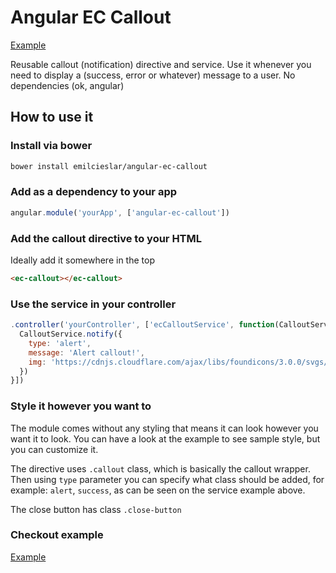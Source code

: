 # Angular EC Callout
[Example](http://emilcieslar.github.io/angular-ec-callout/)

Reusable callout (notification) directive and service. Use it whenever you need to display a (success, error or whatever) message to a user. No dependencies (ok, angular)

## How to use it

### Install via bower
```bash
bower install emilcieslar/angular-ec-callout
```

### Add as a dependency to your app
```javascript
angular.module('yourApp', ['angular-ec-callout'])
```

### Add the callout directive to your HTML
Ideally add it somewhere in the top
```html
<ec-callout></ec-callout>
```

### Use the service in your controller
```javascript
.controller('yourController', ['ecCalloutService', function(CalloutService) {
  CalloutService.notify({
    type: 'alert',
    message: 'Alert callout!',
    img: 'https://cdnjs.cloudflare.com/ajax/libs/foundicons/3.0.0/svgs/fi-alert.svg'
  })
}])
```

### Style it however you want to
The module comes without any styling that means it can look however you want it to look. You can have a look at the example to see sample style, but you can customize it.

The directive uses `.callout` class, which is basically the callout wrapper. Then using `type` parameter you can specify what class should be added, for example: `alert`, `success`, as can be seen on the service example above.

The close button has class `.close-button`

### Checkout example
[Example](http://emilcieslar.github.io/angular-ec-callout/)
